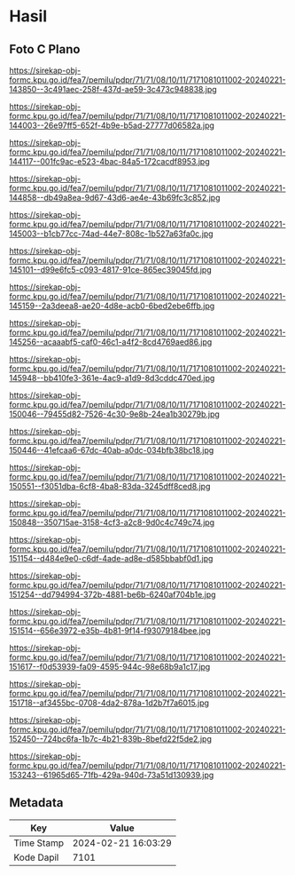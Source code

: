 # Hasil

## Foto C Plano

https://sirekap-obj-formc.kpu.go.id/fea7/pemilu/pdpr/71/71/08/10/11/7171081011002-20240221-143850--3c491aec-258f-437d-ae59-3c473c948838.jpg

https://sirekap-obj-formc.kpu.go.id/fea7/pemilu/pdpr/71/71/08/10/11/7171081011002-20240221-144003--26e97ff5-652f-4b9e-b5ad-27777d06582a.jpg

https://sirekap-obj-formc.kpu.go.id/fea7/pemilu/pdpr/71/71/08/10/11/7171081011002-20240221-144117--001fc9ac-e523-4bac-84a5-172cacdf8953.jpg

https://sirekap-obj-formc.kpu.go.id/fea7/pemilu/pdpr/71/71/08/10/11/7171081011002-20240221-144858--db49a8ea-9d67-43d6-ae4e-43b69fc3c852.jpg

https://sirekap-obj-formc.kpu.go.id/fea7/pemilu/pdpr/71/71/08/10/11/7171081011002-20240221-145003--b1cb77cc-74ad-44e7-808c-1b527a63fa0c.jpg

https://sirekap-obj-formc.kpu.go.id/fea7/pemilu/pdpr/71/71/08/10/11/7171081011002-20240221-145101--d99e6fc5-c093-4817-91ce-865ec39045fd.jpg

https://sirekap-obj-formc.kpu.go.id/fea7/pemilu/pdpr/71/71/08/10/11/7171081011002-20240221-145159--2a3deea8-ae20-4d8e-acb0-6bed2ebe6ffb.jpg

https://sirekap-obj-formc.kpu.go.id/fea7/pemilu/pdpr/71/71/08/10/11/7171081011002-20240221-145256--acaaabf5-caf0-46c1-a4f2-8cd4769aed86.jpg

https://sirekap-obj-formc.kpu.go.id/fea7/pemilu/pdpr/71/71/08/10/11/7171081011002-20240221-145948--bb410fe3-361e-4ac9-a1d9-8d3cddc470ed.jpg

https://sirekap-obj-formc.kpu.go.id/fea7/pemilu/pdpr/71/71/08/10/11/7171081011002-20240221-150046--79455d82-7526-4c30-9e8b-24ea1b30279b.jpg

https://sirekap-obj-formc.kpu.go.id/fea7/pemilu/pdpr/71/71/08/10/11/7171081011002-20240221-150446--41efcaa6-67dc-40ab-a0dc-034bfb38bc18.jpg

https://sirekap-obj-formc.kpu.go.id/fea7/pemilu/pdpr/71/71/08/10/11/7171081011002-20240221-150551--f3051dba-6cf8-4ba8-83da-3245dff8ced8.jpg

https://sirekap-obj-formc.kpu.go.id/fea7/pemilu/pdpr/71/71/08/10/11/7171081011002-20240221-150848--350715ae-3158-4cf3-a2c8-9d0c4c749c74.jpg

https://sirekap-obj-formc.kpu.go.id/fea7/pemilu/pdpr/71/71/08/10/11/7171081011002-20240221-151154--d484e9e0-c6df-4ade-ad8e-d585bbabf0d1.jpg

https://sirekap-obj-formc.kpu.go.id/fea7/pemilu/pdpr/71/71/08/10/11/7171081011002-20240221-151254--dd794994-372b-4881-be6b-6240af704b1e.jpg

https://sirekap-obj-formc.kpu.go.id/fea7/pemilu/pdpr/71/71/08/10/11/7171081011002-20240221-151514--656e3972-e35b-4b81-9f14-f93079184bee.jpg

https://sirekap-obj-formc.kpu.go.id/fea7/pemilu/pdpr/71/71/08/10/11/7171081011002-20240221-151617--f0d53939-fa09-4595-944c-98e68b9a1c17.jpg

https://sirekap-obj-formc.kpu.go.id/fea7/pemilu/pdpr/71/71/08/10/11/7171081011002-20240221-151718--af3455bc-0708-4da2-878a-1d2b7f7a6015.jpg

https://sirekap-obj-formc.kpu.go.id/fea7/pemilu/pdpr/71/71/08/10/11/7171081011002-20240221-152450--724bc6fa-1b7c-4b21-839b-8befd22f5de2.jpg

https://sirekap-obj-formc.kpu.go.id/fea7/pemilu/pdpr/71/71/08/10/11/7171081011002-20240221-153243--61965d65-71fb-429a-940d-73a51d130939.jpg


## Metadata

| Key        | Value               |
| ---------- | ------------------- |
| Time Stamp | 2024-02-21 16:03:29 |
| Kode Dapil | 7101                |



